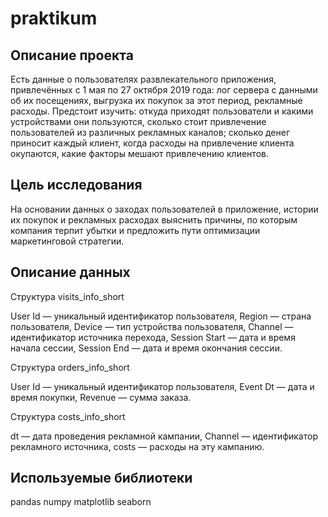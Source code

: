 # praktikum

## Описание проекта
Есть данные о пользователях развлекательного приложения, привлечённых с 1 мая по 27 октября 2019 года: лог сервера с данными об их посещениях, выгрузка их покупок за этот период, рекламные расходы. Предстоит изучить: откуда приходят пользователи и какими устройствами они пользуются, сколько стоит привлечение пользователей из различных рекламных каналов; сколько денег приносит каждый клиент, когда расходы на привлечение клиента окупаются, какие факторы мешают привлечению клиентов.

## Цель исследования
На основании данных о заходах пользователей в приложение, истории их покупок и рекламных расходах выяснить причины, по которым компания терпит убытки и предложить пути оптимизации маркетинговой стратегии.

## Описание данных
Структура visits_info_short

User Id — уникальный идентификатор пользователя,
Region — страна пользователя,
Device — тип устройства пользователя,
Channel — идентификатор источника перехода,
Session Start — дата и время начала сессии,
Session End — дата и время окончания сессии.

Структура orders_info_short

User Id — уникальный идентификатор пользователя,
Event Dt — дата и время покупки,
Revenue — сумма заказа.

Структура costs_info_short

dt — дата проведения рекламной кампании,
Channel — идентификатор рекламного источника,
costs — расходы на эту кампанию.

## Используемые библиотеки
pandas
numpy
matplotlib
seaborn
